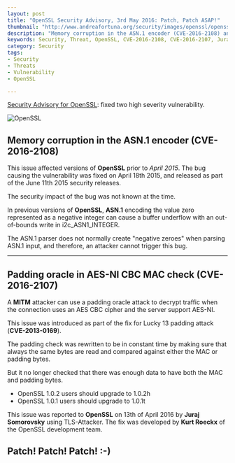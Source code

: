 ```yaml
---
layout: post
title: "OpenSSL Security Advisory, 3rd May 2016: Patch, Patch ASAP!"
thumbnail: "http://www.andreafortuna.org/security/images/openssl/openssl.png"
description: "Memory corruption in the ASN.1 encoder (CVE-2016-2108) and Padding oracle in AES-NI CBC MAC check (CVE-2016-2107)"
keywords: Security, Threat, OpenSSL, CVE-2016-2108, CVE-2016-2107, Juraj Somorovsky, Kurt Roeckx
category: Security
tags: 
- Security
- Threats
- Vulnerability
- OpenSSL

---
```


[Security Advisory for OpenSSL](https://www.openssl.org/news/secadv/20160503.txt): fixed two high severity vulnerability.

![OpenSSL](http://www.andreafortuna.org/security/images/openssl/openssl.png)

Memory corruption in the ASN.1 encoder (CVE-2016-2108)
---

This issue affected versions of **OpenSSL** prior to *April 2015*. 
The bug causing the vulnerability was fixed on April 18th 2015, and released as part of the June 11th 2015 security releases. 

The security impact of the bug was not known at the time.

In previous versions of **OpenSSL**, **ASN.1** encoding the value zero represented as a negative integer can cause a buffer underflow with an out-of-bounds write in i2c_ASN1_INTEGER. 

The ASN.1 parser does not normally create "negative zeroes" when parsing ASN.1 input, and therefore, an attacker cannot trigger this bug.

<hr/>

Padding oracle in AES-NI CBC MAC check (CVE-2016-2107)
---

A **MITM** attacker can use a padding oracle attack to decrypt traffic when the connection uses an AES CBC cipher and the server support AES-NI.

This issue was introduced as part of the fix for Lucky 13 padding attack (**CVE-2013-0169**). 

The padding check was rewritten to be in constant time by making sure that always the same bytes are read and compared against either the MAC or padding bytes. 

But it no longer checked that there was enough data to have both the MAC and padding bytes.

- OpenSSL 1.0.2 users should upgrade to 1.0.2h
- OpenSSL 1.0.1 users should upgrade to 1.0.1t

This issue was reported to **OpenSSL** on 13th of April 2016 by **Juraj Somorovsky** using TLS-Attacker. The fix was developed by **Kurt Roeckx**
of the OpenSSL development team.


Patch! Patch! Patch! :-)
---